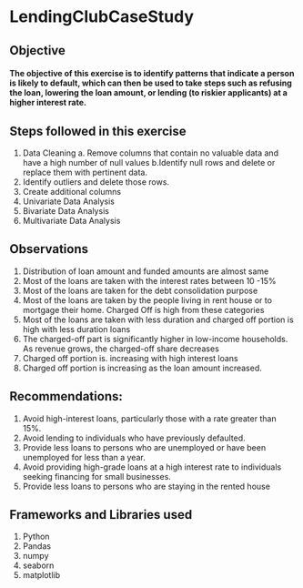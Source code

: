 # LendingClubCaseStudy

## Objective
#### The objective of this exercise is to identify patterns that indicate a person is likely to default, which can then be used to take  steps such as refusing the loan, lowering the loan amount, or lending (to riskier applicants) at a higher interest rate.

## Steps followed in this exercise
1. Data Cleaning
    a. Remove columns that contain no valuable data and have a high number of null values
    b.Identify null rows and delete or replace them with pertinent data. 
2. Identify outliers and delete those rows.
3. Create additional columns
4. Univariate Data Analysis
5. Bivariate Data Analysis
6. Multivariate Data Analysis

## Observations
1. Distribution of  loan amount and funded amounts are almost same
2. Most of the loans are taken with the interest rates between 10 -15%
3. Most of the loans are taken for the debt consolidation purpose
4. Most of the loans are taken by the people living in rent house or to mortgage  their home. Charged Off is high from these categories
5. Most of the loans are taken with less duration and charged off portion is high with less duration loans
6. The charged-off part is significantly higher in low-income households. As revenue grows, the charged-off share decreases
7. Charged off portion is. increasing with high interest loans
8. Charged off portion is increasing as the loan amount increased.

## Recommendations:
1. Avoid high-interest loans, particularly those with a rate greater than 15%.
2. Avoid lending to individuals who have previously defaulted.
3. Provide less loans to persons who are unemployed or have been unemployed for less than a year.
4. Avoid providing high-grade loans at a high interest rate to individuals seeking financing for small businesses. 
5. Provide less loans to persons who are staying in the rented house

## Frameworks and Libraries used
1. Python
2. Pandas
3. numpy
4. seaborn
5. matplotlib
